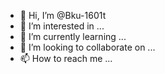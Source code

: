 - 👋 Hi, I’m @Bku-1601t
- 👀 I’m interested in ...
- 🌱 I’m currently learning ...
- 💞️ I’m looking to collaborate on ...
- 📫 How to reach me ...

<!---
Bku-1601t/Bku-1601t is a ✨ special ✨ repository because its `README.md` (this file) appears on your GitHub profile.
You can click the Preview link to take a look at your changes.
--->
